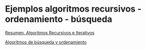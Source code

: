 # Ejemplos algoritmos recursivos - ordenamiento - búsqueda

[Resumen. Algoritmos Recursivos e Iterativos](https://docs.google.com/document/d/1j17yEMRS7E20go4ABZR-iiOkJ2TTN5C2/preview)

[Algoritmos de búsqueda y ordenamiento](https://docs.google.com/document/d/14o7WbaSmNlh106DBwrUS2XQIkhVofhzP/preview?tab=t.0)
